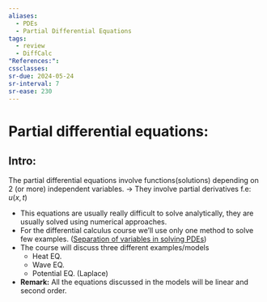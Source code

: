 ```yaml
---
aliases:
  - PDEs
  - Partial Differential Equations
tags:
  - review
  - DiffCalc
"References:": 
cssclasses:
sr-due: 2024-05-24
sr-interval: 7
sr-ease: 230
---
```

# Partial differential equations: 
## Intro: 
The partial differential equations involve functions(solutions) depending on 2 (or more) independent variables. $\rightarrow$ They involve partial derivatives
	f.e: $u(x,t)$

+ This equations are usually really difficult to solve analytically, they are usually solved using numerical approaches. 
+ For the differential calculus course we’ll use only one method to solve few examples. ([Separation of variables in solving PDEs](20240418%20-%20193802%20-%20Method%20-%20Separation%20of%20variables.md))
+ The course will discuss three different examples/models
	+ Heat EQ.
	+ Wave EQ.
	+ Potential EQ. (Laplace)
+ **Remark:** All the equations discussed in the models will be linear and second order.
